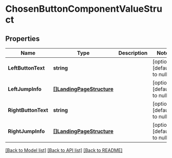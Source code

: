 # ChosenButtonComponentValueStruct

## Properties
Name | Type | Description | Notes
------------ | ------------- | ------------- | -------------
**LeftButtonText** | **string** |  | [optional] [default to null]
**LeftJumpInfo** | [**[]LandingPageStructure**](landing_page_structure.md) |  | [optional] [default to null]
**RightButtonText** | **string** |  | [optional] [default to null]
**RightJumpInfo** | [**[]LandingPageStructure**](landing_page_structure.md) |  | [optional] [default to null]

[[Back to Model list]](../README.md#documentation-for-models) [[Back to API list]](../README.md#documentation-for-api-endpoints) [[Back to README]](../README.md)


